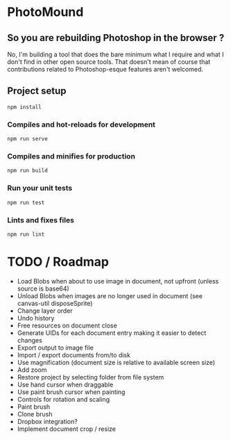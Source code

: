 # PhotoMound

## So you are rebuilding Photoshop in the browser ?

No, I'm building a tool that does the bare minimum what I require and what I don't
find in other open source tools. That doesn't mean of course that contributions
related to Photoshop-esque features aren't welcomed.

## Project setup
```
npm install
```

### Compiles and hot-reloads for development
```
npm run serve
```

### Compiles and minifies for production
```
npm run build
```

### Run your unit tests
```
npm run test
```

### Lints and fixes files
```
npm run lint
```

# TODO / Roadmap

* Load Blobs when about to use image in document, not upfront (unless source is base64)
* Unload Blobs when images are no longer used in document (see canvas-util disposeSprite)
* Change layer order
* Undo history
* Free resources on document close
* Generate UIDs for each document entry making it easier to detect changes
* Export output to image file
* Import / export documents from/to disk
* Use magnification (document size is relative to available screen size)
* Add zoom
* Restore project by selecting folder from file system
* Use hand cursor when draggable
* Use paint brush cursor when painting
* Controls for rotation and scaling
* Paint brush
* Clone brush
* Dropbox integration?
* Implement document crop / resize
